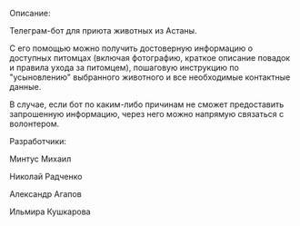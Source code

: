 Описание:

Телеграм-бот для приюта животных из Астаны. 

С его помощью можно получить достоверную информацию о доступных питомцах (включая фотографию, краткое описание повадок и правила ухода за питомцем), пошаговую инструкцию по "усыновлению" выбранного животного и все необходимые контактные данные.

В случае, если бот по каким-либо причинам не сможет предоставить запрошенную информацию, через него можно напрямую связаться с волонтером.

Разработчики:

Минтус Михаил

Николай Радченко

Александр Агапов

Ильмира Кушкарова

